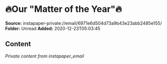 # 🔥Our "Matter of the Year"🔥

**Source:** instapaper-private://email/6971e6d504d73a9b43e23abb2485e155/
**Folder:** Unread
**Added:** 2020-12-23T05:03:45




## Content
*Private content from instapaper_email*
